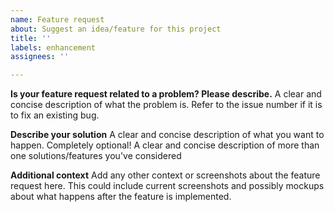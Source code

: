 ```yaml
---
name: Feature request
about: Suggest an idea/feature for this project
title: ''
labels: enhancement
assignees: ''

---
```


**Is your feature request related to a problem? Please describe.**
A clear and concise description of what the problem is. Refer to the issue number if it is to fix an existing bug.

**Describe your solution**
A clear and concise description of what you want to happen.
Completely optional! A clear and concise description of more than one solutions/features you've considered

**Additional context**
Add any other context or screenshots about the feature request here.
This could include current screenshots and possibly mockups about what happens after the feature is implemented.
